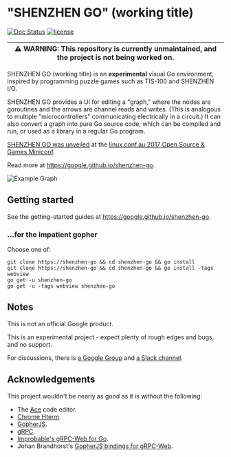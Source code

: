 # "SHENZHEN GO" (working title)

[![Doc Status](https://godoc.org/shenzhen-go?status.svg)](https://godoc.org/shenzhen-go) [![license](https://img.shields.io/github/license/google/shenzhen-go.svg?maxAge=2592000)](https://shenzhen-go/blob/main/LICENSE)

| :warning: WARNING: This repository is currently unmaintained, and the project is not being worked on. |
| --- |

SHENZHEN GO (working title) is an **experimental** visual Go environment, 
inspired by programming puzzle games such as TIS-100 and SHENZHEN I/O.

SHENZHEN GO provides a UI for editing a "graph," where the nodes are 
goroutines and the arrows are channel reads and writes. (This is analogous
to multiple "microcontrollers" communicating electrically in a circuit.)
It can also convert a graph into pure Go source code, which can be compiled 
and run, or used as a library in a regular Go program.

[SHENZHEN GO was unveiled](https://www.youtube.com/watch?v=AB9AUAmMlDo) at 
the [linux.conf.au 2017 Open Source & Games Miniconf](https://linux.conf.au/schedule/presentation/8/).

Read more at https://google.github.io/shenzhen-go.

![Example Graph](screenshot.png)

## Getting started

See the getting-started guides at https://google.github.io/shenzhen-go.

### ...for the impatient gopher

Choose one of:

    git clone https://shenzhen-go && cd shenzhen-go && go install
    git clone https://shenzhen-go && cd shenzhen-go && go install -tags webview
    go get -u shenzhen-go
    go get -u -tags webview shenzhen-go

## Notes

This is not an official Google product.

This is an experimental project - expect plenty of rough edges and bugs, and 
no support.

For discussions, there is [a Google Group](https://groups.google.com/forum/#!forum/szgo) and [a Slack channel](https://gophers.slack.com/messages/shenzhen-go).

## Acknowledgements

This project wouldn't be nearly as good as it is without the following:

* The [Ace](https://ace.c9.io/) code editor.
* [Chrome Hterm](https://chromium.googlesource.com/apps/libapps/).
* [GopherJS](https://github.com/gopherjs/gopherjs).
* [gRPC](https://grpc.io/).
* [Improbable's gRPC-Web for Go](https://github.com/improbable-eng/grpc-web).
* Johan Brandhorst's [GopherJS bindings for gRPC-Web](https://github.com/johanbrandhorst/protobuf).
